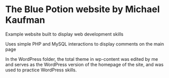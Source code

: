# The Blue Potion website by Michael Kaufman
Example website built to display web development skills

Uses simple PHP and MySQL interactions to display comments on the main page

In the WordPress folder, the total theme in wp-content was edited by me and serves as the WordPress version of the homepage of the site, and was used to practice WordPress skills.
